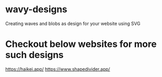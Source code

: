 # wavy-designs

Creating waves and blobs as design for your website using SVG

# Checkout below websites for more such designs
https://haikei.app/
https://www.shapedivider.app/
